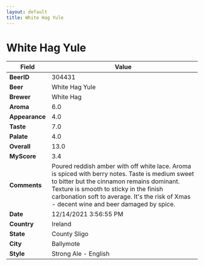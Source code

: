 ```yaml
---
layout: default
title: White Hag Yule
---
```


# White Hag Yule

| Field         | Value     |
|---------------|-----------|
| **BeerID** | 304431 |
| **Beer** | White Hag Yule |
| **Brewer** | White Hag |
| **Aroma** | 6.0 |
| **Appearance** | 4.0 |
| **Taste** | 7.0 |
| **Palate** | 4.0 |
| **Overall** | 13.0 |
| **MyScore** | 3.4 |
| **Comments** | Poured reddish amber with off white lace. Aroma is spiced with berry notes. Taste is medium sweet to bitter but the cinnamon remains dominant. Texture is smooth to sticky in the finish carbonation soft to average. It's the risk of Xmas - decent wine and beer damaged by spice. |
| **Date** | 12/14/2021 3:56:55 PM |
| **Country** | Ireland |
| **State** | County Sligo |
| **City** | Ballymote |
| **Style** | Strong Ale - English |
